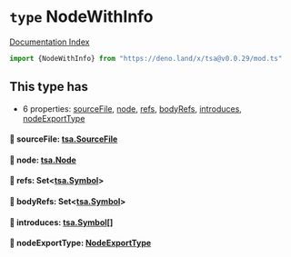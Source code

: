 # `type` NodeWithInfo

[Documentation Index](../README.md)

```ts
import {NodeWithInfo} from "https://deno.land/x/tsa@v0.0.29/mod.ts"
```

## This type has

- 6 properties:
[sourceFile](#-sourcefile-tsasourcefile),
[node](#-node-tsanode),
[refs](#-refs-settsasymbol),
[bodyRefs](#-bodyrefs-settsasymbol),
[introduces](#-introduces-tsasymbol),
[nodeExportType](#-nodeexporttype-nodeexporttype)


#### 📄 sourceFile: [tsa.SourceFile](../interface.SourceFile/README.md)



#### 📄 node: [tsa.Node](../interface.Node/README.md)



#### 📄 refs: Set\<[tsa.Symbol](../interface.Symbol/README.md)>



#### 📄 bodyRefs: Set\<[tsa.Symbol](../interface.Symbol/README.md)>



#### 📄 introduces: [tsa.Symbol](../interface.Symbol/README.md)\[]



#### 📄 nodeExportType: [NodeExportType](../enum.NodeExportType/README.md)



